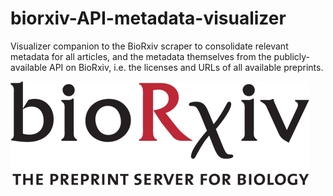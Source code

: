 # biorxiv-API-metadata-visualizer
Visualizer companion to the BioRxiv scraper to consolidate relevant metadata for all articles, and the metadata themselves from the publicly-available API on BioRxiv, i.e. the licenses and URLs of all available preprints.

![](assets/BioRxiv_logo.png)
